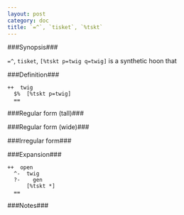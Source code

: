 ```yaml
---
layout: post
category: doc
title: `=^`, `tisket`, `%tskt`
---
```


###Synopsis###

`=^`, `tisket`, `[%tskt p=twig q=twig]` is a synthetic hoon that

###Definition###

    ++  twig  
      $%  [%tskt p=twig]
      ==

###Regular form (tall)###

###Regular form (wide)###

###Irregular form###

###Expansion###
    
    ++  open
      ^-  twig
      ?-    gen
          [%tskt *]
      ==

###Notes###

